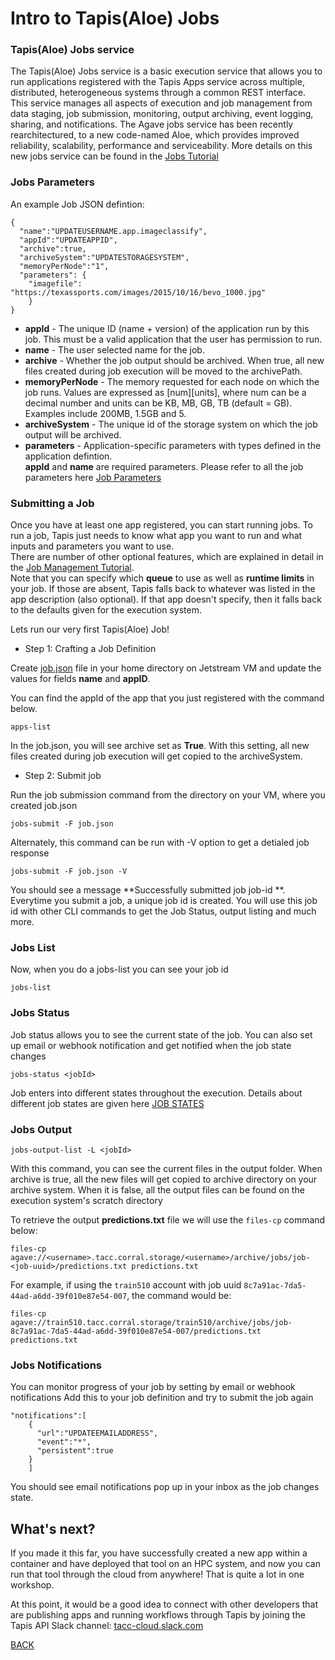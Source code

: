 # Intro to Tapis(Aloe) Jobs

### Tapis(Aloe) Jobs service
The Tapis(Aloe) Jobs service is a basic execution service that allows you to run applications registered with the Tapis Apps service across multiple, distributed, heterogeneous systems through a common REST interface. <br/> This service manages all aspects of execution and job management from data staging, job submission, monitoring, output archiving, event logging, sharing, and notifications. 
The Agave jobs service has been recently rearchitectured, to a new code-named Aloe, which provides improved reliability, scalability, performance and serviceability. More details on this new jobs service can be found in the [Jobs Tutorial](https://tacc-cloud.readthedocs.io/projects/agave/en/latest/agave/guides/jobs/introduction.html)


### Jobs Parameters 
An example Job JSON defintion:
```
{
  "name":"UPDATEUSERNAME.app.imageclassify",
  "appId":"UPDATEAPPID",
  "archive":true,
  "archiveSystem":"UPDATESTORAGESYSTEM",
  "memoryPerNode":"1",
  "parameters": { 
    "imagefile": "https://texassports.com/images/2015/10/16/bevo_1000.jpg"
    } 
}
```
* **appId**	- The unique ID (name + version) of the application run by this job. This must be a valid application that the user has permission to run.
* **name**	-  The user selected name for the job.
* **archive**	-	Whether the job output should be archived. When true, all new files created during job execution will be moved to the archivePath.
* **memoryPerNode**	-	The memory requested for each node on which the job runs. Values are expressed as [num][units], where num can be a decimal number and units can be KB, MB, GB, TB (default = GB). Examples include 200MB, 1.5GB and 5.
* **archiveSystem**	-	The unique id of the storage system on which the job output will be archived. 
* **parameters** - Application-specific parameters with types defined in the application defintion. <br/>
**appId** and **name** are required parameters. 
Please refer to all the job parameters here [Job Parameters](https://tacc-cloud.readthedocs.io/projects/agave/en/latest/agave/guides/jobs/aloe-job-changes.html#submission-request-parameters)


### Submitting a Job
Once you have at least one app registered, you can start running jobs.  To run a job, Tapis just needs to know what app you want to run and what inputs and parameters you want to use. <br/>
There are number of other optional features, which are explained in detail in the [Job Management Tutorial](https://tacc-cloud.readthedocs.io/projects/agave/en/latest/agave/guides/jobs/job-submission.html).  <br/>
Note that you can specify which **queue** to use as well as **runtime limits** in your job.  If those are absent, Tapis falls back to whatever was listed in the app description (also optional). If that app doesn't specify, then it falls back to the defaults given for the execution system.

Lets run our very first Tapis(Aloe) Job! <br/>

* Step 1: Crafting a Job Definition 

Create [job.json](./templates/job.json) file in your home directory on Jetstream VM and update the values for fields **name** and **appID**. 

You can find the appId of the app that you just registered with the command below.

```
apps-list
```
In the job.json, you will see archive set as **True**. With this setting, all new files created during job execution will get copied to the archiveSystem. 


* Step 2: Submit job 

Run the job submission command from the directory on your VM, where you created job.json

```
jobs-submit -F job.json
```

Alternately, this command can be run with -V option to get a detialed job response 

```
jobs-submit -F job.json -V
```

You should see a message **Successfully submitted job job-id **. Everytime you submit a job, a unique job id is created. You will use this job id with other CLI commands to get the Job Status, output listing and much more.


### Jobs List
Now, when you do a jobs-list you can see your job id


```
jobs-list
```

### Jobs Status
Job status allows you to see the current state of the job. You can also set up email or webhook notification and get notified when the job state changes


```
jobs-status <jobId>
```

Job enters into different states throughout the execution. Details about different job states are given here [JOB STATES](https://tacc-cloud.readthedocs.io/projects/agave/en/latest/agave/guides/jobs/aloe-job-changes.html#job-states)


### Jobs Output


```
jobs-output-list -L <jobId>
```

With this command, you can see the current files in the output folder. When archive is true, all the new files will get copied to archive directory on your archive system. When it is false, all the output files can be found on the execution system's scratch directory

To retrieve the output **predictions.txt** file we will use the `files-cp` command below:

```
files-cp agave://<username>.tacc.corral.storage/<username>/archive/jobs/job-<job-uuid>/predictions.txt predictions.txt
```


For example, if using the `train510` account with job uuid `8c7a91ac-7da5-44ad-a6dd-39f010e87e54-007`, the command would be:
```
files-cp agave://train510.tacc.corral.storage/train510/archive/jobs/job-8c7a91ac-7da5-44ad-a6dd-39f010e87e54-007/predictions.txt predictions.txt
```


### Jobs Notifications
You can monitor progress of your job by setting by email or webhook notifications
Add this to your job definition and try to submit the job again

```
"notifications":[
    {
      "url":"UPDATEEMAILADDRESS",
      "event":"*",
      "persistent":true
    }
    ]
```

You should see email notifications pop up in your inbox as the job changes state.

## What's next?

If you made it this far, you have successfully created a new app within a container and have deployed that tool on an HPC system, and now you can run that tool through the cloud from anywhere!  That is quite a lot in one workshop.

At this point, it would be a good idea to connect with other developers that are publishing apps and running workflows through Tapis by joining the Tapis API Slack channel: [tacc-cloud.slack.com](https://bit.ly/2XHYJEk)

[BACK](https://tacc.github.io/pearc19-hpc-in-the-cloud/)


